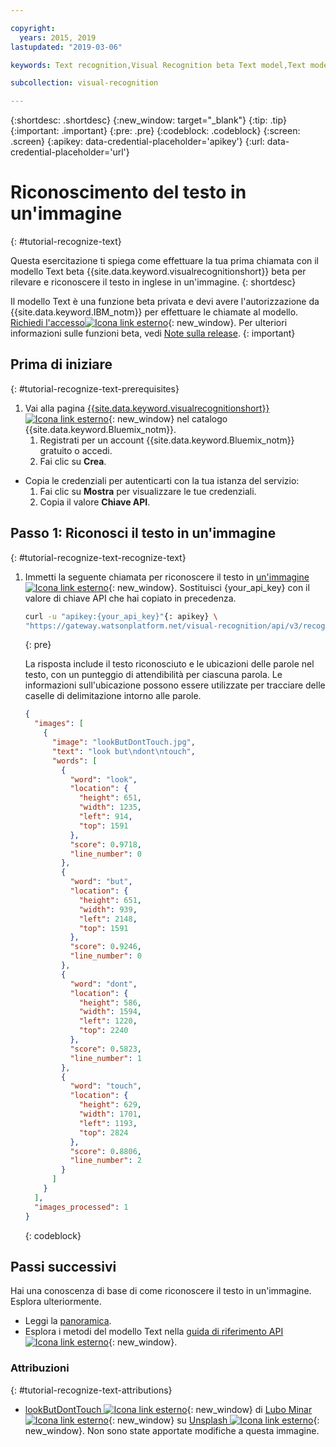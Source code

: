 ```yaml
---

copyright:
  years: 2015, 2019
lastupdated: "2019-03-06"

keywords: Text recognition,Visual Recognition beta Text model,Text model,recognize text

subcollection: visual-recognition

---
```


{:shortdesc: .shortdesc}
{:new_window: target="_blank"}
{:tip: .tip}
{:important: .important}
{:pre: .pre}
{:codeblock: .codeblock}
{:screen: .screen}
{:apikey: data-credential-placeholder='apikey'}
{:url: data-credential-placeholder='url'}

# Riconoscimento del testo in un'immagine
{: #tutorial-recognize-text}

Questa esercitazione ti spiega come effettuare la tua prima chiamata con il modello Text beta {{site.data.keyword.visualrecognitionshort}} beta per rilevare e riconoscere il testo in inglese in un'immagine.
{: shortdesc}

Il modello Text è una funzione beta privata e devi avere l'autorizzazione da {{site.data.keyword.IBM_notm}} per effettuare le chiamate al modello. [Richiedi l'accesso![Icona link esterno](../../icons/launch-glyph.svg "Icona link esterno")](https://datasciencex.typeform.com/to/nU6efl){: new_window}. Per ulteriori informazioni sulle funzioni beta, vedi [Note sulla release](/docs/services/visual-recognition?topic=visual-recognition-release-notes#beta).
{: important}

## Prima di iniziare
{: #tutorial-recognize-text-prerequisites}

1.  Vai alla pagina [{{site.data.keyword.visualrecognitionshort}} ![Icona link esterno](../../icons/launch-glyph.svg "Icona link esterno")](https://{DomainName}/catalog/services/visual-recognition){: new_window} nel catalogo {{site.data.keyword.Bluemix_notm}}.
    1.  Registrati per un account {{site.data.keyword.Bluemix_notm}} gratuito o accedi.
    1.  Fai clic su **Crea**.
- Copia le credenziali per autenticarti con la tua istanza del servizio:
    1.  Fai clic su **Mostra** per visualizzare le tue credenziali.
    1.  Copia il valore **Chiave API**.

## Passo 1: Riconosci il testo in un'immagine
{: #tutorial-recognize-text-recognize-text}

1.  Immetti la seguente chiamata per riconoscere il testo in [un'immagine
![Icona link esterno](../../icons/launch-glyph.svg "Icona link esterno")](https://watson-developer-cloud.github.io/doc-tutorial-downloads/visual-recognition/lookButDontTouch.jpg){: new_window}. Sostituisci {your_api_key} con il valore di chiave API che hai copiato in precedenza.

    ```bash
    curl -u "apikey:{your_api_key}"{: apikey} \
    "https://gateway.watsonplatform.net/visual-recognition/api/v3/recognize_text?url=https://watson-developer-cloud.github.io/doc-tutorial-downloads/visual-recognition/lookButDontTouch.jpg&version=2018-03-19"
    ```
    {: pre}

    La risposta include il testo riconosciuto e le ubicazioni delle parole nel testo, con un punteggio di attendibilità per ciascuna parola. Le informazioni sull'ubicazione possono essere utilizzate per tracciare delle caselle di delimitazione intorno alle parole.

    ```json
    {
      "images": [
        {
          "image": "lookButDontTouch.jpg",
          "text": "look but\ndont\ntouch",
          "words": [
            {
              "word": "look",
              "location": {
                "height": 651,
                "width": 1235,
                "left": 914,
                "top": 1591
              },
              "score": 0.9718,
              "line_number": 0
            },
            {
              "word": "but",
              "location": {
                "height": 651,
                "width": 939,
                "left": 2148,
                "top": 1591
              },
              "score": 0.9246,
              "line_number": 0
            },
            {
              "word": "dont",
              "location": {
                "height": 586,
                "width": 1594,
                "left": 1220,
                "top": 2240
              },
              "score": 0.5823,
              "line_number": 1
            },
            {
              "word": "touch",
              "location": {
                "height": 629,
                "width": 1701,
                "left": 1193,
                "top": 2824
              },
              "score": 0.8806,
              "line_number": 2
            }
          ]
        }
      ],
      "images_processed": 1
    }
    ```
    {: codeblock}

## Passi successivi

Hai una conoscenza di base di come riconoscere il testo in un'immagine. Esplora ulteriormente.

- Leggi la [panoramica](/docs/services/visual-recognition?topic=visual-recognition-text-recognition-in-natural-scenes-beta-#text-recognition-in-natural-scenes-beta-).
- Esplora i metodi del modello Text nella [guida di riferimento API
![Icona link esterno](../../icons/launch-glyph.svg "Icona link esterno")](https://{DomainName}/apidocs/visual-recognition/visual-recognition-v3-text#recognize-text-in-an-image-get-beta){: new_window}.

### Attribuzioni
{: #tutorial-recognize-text-attributions}

- [lookButDontTouch ![Icona link esterno](../../icons/launch-glyph.svg "Icona link esterno")](https://unsplash.com/photos/WrvDSkS2yu4?utm_source=unsplash&utm_medium=referral&utm_content=creditCopyText){: new_window} di [Lubo Minar ![Icona link esterno](../../icons/launch-glyph.svg "Icona link esterno")](https://unsplash.com/@bubo){: new_window} su [Unsplash ![Icona link esterno](../../icons/launch-glyph.svg "Icona link esterno")](https://unsplash.com/?utm_source=unsplash&utm_medium=referral&utm_content=creditCopyText){: new_window}.  Non sono state apportate modifiche a questa immagine.
